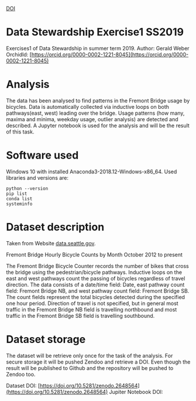 [DOI](https://zenodo.org/badge/latestdoi/182325655)

# Data Stewardship Exercise1 SS2019
Exercises1 of Data Stewardship in summer term 2019.
Author: Gerald Weber
OrchidId: [https://orcid.org/0000-0002-1221-8045](https://orcid.org/0000-0002-1221-8045)

# Analysis
The data has been analysed to find patterns in the Fremont Bridge usage by bicycles. Data is automatically collected via inductive loops on both pathways(east, west) leading over the bridge. Usage patterns (how many, maxima and minima, weekday usage, outlier analysis) are detected and described.
A Jupyter notebook is used for the analysis and will be the result of this task.

# Software used
Windows 10 with installed Anaconda3-2018.12-Windows-x86_64.
Used libraries and versions are:
``` 
python --version
pip list
conda list
systeminfo
```

# Dataset description
Taken from Website [data.seattle.gov](https://data.seattle.gov/Transportation/Fremont-Bridge-Hourly-Bicycle-Counts-by-Month-Octo/65db-xm6k).

Fremont Bridge Hourly Bicycle Counts by Month October 2012 to present

The Fremont Bridge Bicycle Counter records the number of bikes that cross the bridge using the pedestrian/bicycle pathways. Inductive loops on the east and west pathways count the passing of bicycles regardless of travel direction. The data consists of a date/time field: Date, east pathway count field: Fremont Bridge NB, and west pathway count field: Fremont Bridge SB. The count fields represent the total bicycles detected during the specified one hour period. Direction of travel is not specified, but in general most traffic in the Fremont Bridge NB field is travelling northbound and most traffic in the Fremont Bridge SB field is travelling southbound.

# Dataset storage
The dataset will be retrieve only once for the task of the analysis. For secure storage it will be pushed Zendoo and retrieve a DOI. Even though the result will be published to Github and the repository will be pushed to Zendoo too.

Dataset DOI: [https://doi.org/10.5281/zenodo.2648564](https://doi.org/10.5281/zenodo.2648564)
Jupiter Notebook DOI:

